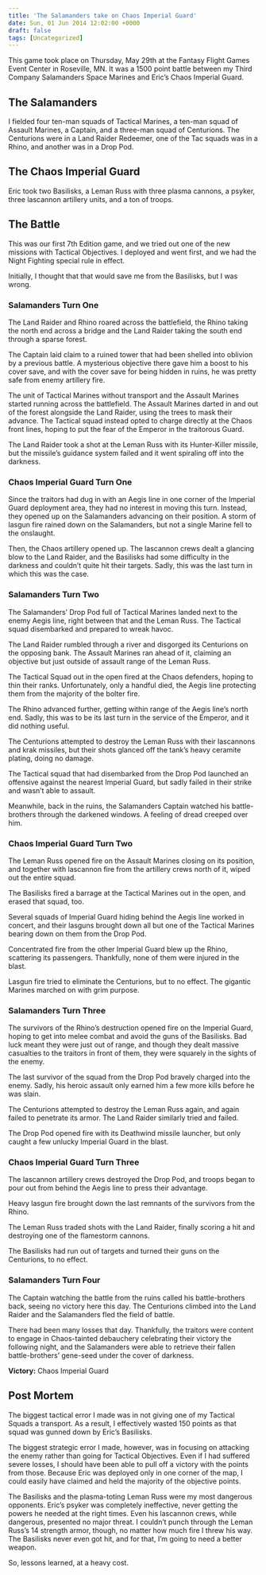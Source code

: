 ```yaml
---
title: 'The Salamanders take on Chaos Imperial Guard'
date: Sun, 01 Jun 2014 12:02:00 +0000
draft: false
tags: [Uncategorized]
---
```


This game took place on Thursday, May 29th at the Fantasy Flight Games Event Center in Roseville, MN. It was a 1500 point battle between my Third Company Salamanders Space Marines and Eric’s Chaos Imperial Guard.

The Salamanders
---------------

I fielded four ten-man squads of Tactical Marines, a ten-man squad of Assault Marines, a Captain, and a three-man squad of Centurions. The Centurions were in a Land Raider Redeemer, one of the Tac squads was in a Rhino, and another was in a Drop Pod.

The Chaos Imperial Guard
------------------------

Eric took two Basilisks, a Leman Russ with three plasma cannons, a psyker, three lascannon artillery units, and a ton of troops.

The Battle
----------

This was our first 7th Edition game, and we tried out one of the new missions with Tactical Objectives. I deployed and went first, and we had the Night Fighting special rule in effect.

Initially, I thought that that would save me from the Basilisks, but I was wrong.

### Salamanders Turn One

The Land Raider and Rhino roared across the battlefield, the Rhino taking the north end across a bridge and the Land Raider taking the south end through a sparse forest.

The Captain laid claim to a ruined tower that had been shelled into oblivion by a previous battle. A mysterious objective there gave him a boost to his cover save, and with the cover save for being hidden in ruins, he was pretty safe from enemy artillery fire.

The unit of Tactical Marines without transport and the Assault Marines started running across the battlefield. The Assault Marines darted in and out of the forest alongside the Land Raider, using the trees to mask their advance. The Tactical squad instead opted to charge directly at the Chaos front lines, hoping to put the fear of the Emperor in the traitorous Guard.

The Land Raider took a shot at the Leman Russ with its Hunter-Killer missile, but the missile’s guidance system failed and it went spiraling off into the darkness.

### Chaos Imperial Guard Turn One

Since the traitors had dug in with an Aegis line in one corner of the Imperial Guard deployment area, they had no interest in moving this turn. Instead, they opened up on the Salamanders advancing on their position. A storm of lasgun fire rained down on the Salamanders, but not a single Marine fell to the onslaught.

Then, the Chaos artillery opened up. The lascannon crews dealt a glancing blow to the Land Raider, and the Basilisks had some difficulty in the darkness and couldn’t quite hit their targets. Sadly, this was the last turn in which this was the case.

### Salamanders Turn Two

The Salamanders’ Drop Pod full of Tactical Marines landed next to the enemy Aegis line, right between that and the Leman Russ. The Tactical squad disembarked and prepared to wreak havoc.

The Land Raider rumbled through a river and disgorged its Centurions on the opposing bank. The Assault Marines ran ahead of it, claiming an objective but just outside of assault range of the Leman Russ.

The Tactical Squad out in the open fired at the Chaos defenders, hoping to thin their ranks. Unfortunately, only a handful died, the Aegis line protecting them from the majority of the bolter fire.

The Rhino advanced further, getting within range of the Aegis line’s north end. Sadly, this was to be its last turn in the service of the Emperor, and it did nothing useful.

The Centurions attempted to destroy the Leman Russ with their lascannons and krak missiles, but their shots glanced off the tank’s heavy ceramite plating, doing no damage.

The Tactical squad that had disembarked from the Drop Pod launched an offensive against the nearest Imperial Guard, but sadly failed in their strike and wasn’t able to assault.

Meanwhile, back in the ruins, the Salamanders Captain watched his battle-brothers through the darkened windows. A feeling of dread creeped over him.

### Chaos Imperial Guard Turn Two

The Leman Russ opened fire on the Assault Marines closing on its position, and together with lascannon fire from the artillery crews north of it, wiped out the entire squad.

The Basilisks fired a barrage at the Tactical Marines out in the open, and erased that squad, too.

Several squads of Imperial Guard hiding behind the Aegis line worked in concert, and their lasguns brought down all but one of the Tactical Marines bearing down on them from the Drop Pod.

Concentrated fire from the other Imperial Guard blew up the Rhino, scattering its passengers. Thankfully, none of them were injured in the blast.

Lasgun fire tried to eliminate the Centurions, but to no effect. The gigantic Marines marched on with grim purpose.

### Salamanders Turn Three

The survivors of the Rhino’s destruction opened fire on the Imperial Guard, hoping to get into melee combat and avoid the guns of the Basilisks. Bad luck meant they were just out of range, and though they dealt massive casualties to the traitors in front of them, they were squarely in the sights of the enemy.

The last survivor of the squad from the Drop Pod bravely charged into the enemy. Sadly, his heroic assault only earned him a few more kills before he was slain.

The Centurions attempted to destroy the Leman Russ again, and again failed to penetrate its armor. The Land Raider similarly tried and failed.

The Drop Pod opened fire with its Deathwind missile launcher, but only caught a few unlucky Imperial Guard in the blast.

### Chaos Imperial Guard Turn Three

The lascannon artillery crews destroyed the Drop Pod, and troops began to pour out from behind the Aegis line to press their advantage.

Heavy lasgun fire brought down the last remnants of the survivors from the Rhino.

The Leman Russ traded shots with the Land Raider, finally scoring a hit and destroying one of the flamestorm cannons.

The Basilisks had run out of targets and turned their guns on the Centurions, to no effect.

### Salamanders Turn Four

The Captain watching the battle from the ruins called his battle-brothers back, seeing no victory here this day. The Centurions climbed into the Land Raider and the Salamanders fled the field of battle.

There had been many losses that day. Thankfully, the traitors were content to engage in Chaos-tainted debauchery celebrating their victory the following night, and the Salamanders were able to retrieve their fallen battle-brothers’ gene-seed under the cover of darkness.

**Victory:** Chaos Imperial Guard

Post Mortem
-----------

The biggest tactical error I made was in not giving one of my Tactical Squads a transport. As a result, I effectively wasted 150 points as that squad was gunned down by Eric’s Basilisks.

The biggest strategic error I made, however, was in focusing on attacking the enemy rather than going for Tactical Objectives. Even if I had suffered severe losses, I should have been able to pull off a victory with the points from those. Because Eric was deployed only in one corner of the map, I could easily have claimed and held the majority of the objective points.

The Basilisks and the plasma-toting Leman Russ were my most dangerous opponents. Eric’s psyker was completely ineffective, never getting the powers he needed at the right times. Even his lascannon crews, while dangerous, presented no major threat. I couldn’t punch through the Leman Russ’s 14 strength armor, though, no matter how much fire I threw his way. The Basilisks never even got hit, and for that, I’m going to need a better weapon.

So, lessons learned, at a heavy cost.